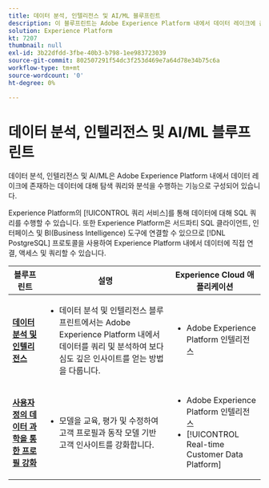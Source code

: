 ```yaml
---
title: 데이터 분석, 인텔리전스 및 AI/ML 블루프린트
description: 이 블루프린트는 Adobe Experience Platform 내에서 데이터 레이크에 존재하는 데이터에 대해 탐색 쿼리와 분석을 수행하는 기능을 설명합니다.
solution: Experience Platform
kt: 7207
thumbnail: null
exl-id: 3b22dfdd-3fbe-40b3-b798-1ee983723039
source-git-commit: 802507291f54dc3f253d469e7a64d78e34b75c6a
workflow-type: tm+mt
source-wordcount: '0'
ht-degree: 0%

---
```


# 데이터 분석, 인텔리전스 및 AI/ML 블루프린트

데이터 분석, 인텔리전스 및 AI/ML은 Adobe Experience Platform 내에서 데이터 레이크에 존재하는 데이터에 대해 탐색 쿼리와 분석을 수행하는 기능으로 구성되어 있습니다.

Experience Platform의 [!UICONTROL 쿼리 서비스]를 통해 데이터에 대해 SQL 쿼리를 수행할 수 있습니다. 또한 Experience Platform은 서드파티 SQL 클라이언트, 인터페이스 및 BI(Business Intelligence) 도구에 연결할 수 있으므로 [!DNL PostgreSQL] 프로토콜을 사용하여 Experience Platform 내에서 데이터에 직접 연결, 액세스 및 쿼리할 수 있습니다.

| 블루프린트 | 설명 | Experience Cloud 애플리케이션 |
|---|---|---|
| **[데이터 분석 및 인텔리전스](analysis.md)** | <ul><li>데이터 분석 및 인텔리전스 블루프린트에서는 Adobe Experience Platform 내에서 데이터를 쿼리 및 분석하여 보다 심도 깊은 인사이트를 얻는 방법을 다룹니다.</ul></li> | <ul><li> Adobe Experience Platform 인텔리전스</ul></li> |
| **[사용자 정의 데이터 과학을 통한 프로필 강화](data-science.md)** | <ul><li>모델을 교육, 평가 및 수정하여 고객 프로필과 동작 모델 기반 고객 인사이트를 강화합니다.</li></ul> | <ul><li>Adobe Experience Platform 인텔리전스</li><li> [!UICONTROL Real-time Customer Data Platform]</li></ul> |
